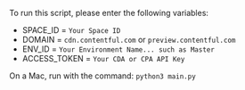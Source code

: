 To run this script, please enter the following variables:

* SPACE_ID = `Your Space ID`
* DOMAIN = `cdn.contentful.com` or `preview.contentful.com`
* ENV_ID = `Your Environment Name... such as Master`
* ACCESS_TOKEN = `Your CDA or CPA API Key`

On a Mac, run with the command: `python3 main.py`